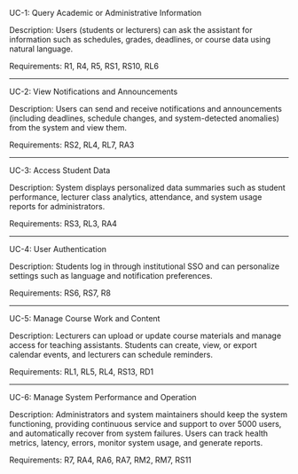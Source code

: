 UC-1: Query Academic or Administrative Information

Description: Users (students or lecturers) can ask the assistant for information such as schedules, grades, deadlines, or course data using natural language.

Requirements: R1, R4, R5, RS1, RS10, RL6

-------------------------------------------------------------------------------------------------------------------------------------------------------------------

UC-2: View Notifications and Announcements

Description: Users can send and receive notifications and announcements (including deadlines, schedule changes, and system-detected anomalies) from the system and view them. 

Requirements: RS2, RL4, RL7, RA3

-------------------------------------------------------------------------------------------------------------------------------------------------------------------

UC-3: Access Student Data

Description: System displays personalized data summaries such as student performance, lecturer class analytics, attendance, and system usage reports for administrators.

Requirements: RS3, RL3, RA4

-------------------------------------------------------------------------------------------------------------------------------------------------------------------

UC-4: User Authentication 

Description: Students log in through institutional SSO and can personalize settings such as language and notification preferences.

Requirements: RS6, RS7, R8

-------------------------------------------------------------------------------------------------------------------------------------------------------------------

UC-5: Manage Course Work and Content

Description: Lecturers can upload or update course materials and manage access for teaching assistants. Students can create, view, or export calendar events, and lecturers can schedule reminders.

Requirements: RL1, RL5, RL4, RS13, RD1

-------------------------------------------------------------------------------------------------------------------------------------------------------------------

UC-6: Manage System Performance and Operation

Description: Administrators and system maintainers should keep the system functioning, providing continuous service and support to over 5000 users, and automatically recover from system failures. Users can track health metrics, latency, errors, monitor system usage, and generate reports.

Requirements: R7, RA4, RA6, RA7, RM2, RM7, RS11




